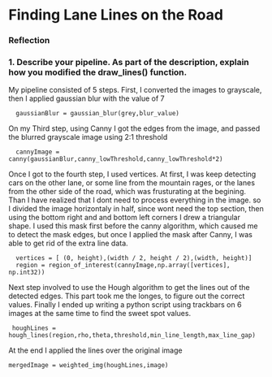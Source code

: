 # **Finding Lane Lines on the Road**

### Reflection

### 1. Describe your pipeline. As part of the description, explain how you modified the draw_lines() function.

My pipeline consisted of 5 steps. First, I converted the images to grayscale, then I applied gaussian blur with the value of 7
```
  gaussianBlur = gaussian_blur(grey,blur_value)
```
On my Third step, using Canny I got the edges from the image, and passed the blurred grayscale image using 2:1 threshold
```
  cannyImage = canny(gaussianBlur,canny_lowThreshold,canny_lowThreshold*2)
```
Once I got to the fourth step, I used vertices. At first, I was keep detecting cars on the other lane, or some line from the mountain rages, or the lanes from the other side of the road, which was frusturating at the begining. Than I have realized that I dont need to process everything in the image. so I divided the image horizontaly in half, since wont need the top section, then using the bottom right and and bottom left corners I drew a triangular shape. I used this mask first before the canny algorithm, which caused me to detect the mask edges, but once I applied the mask after Canny, I was able to get rid of the extra line data.
```
  vertices = [ (0, height),(width / 2, height / 2),(width, height)]
  region = region_of_interest(cannyImage,np.array([vertices], np.int32))
```
Next step involved to use the Hough algorithm to get the lines out of the detected edges. This part took me the longes, to figure out the correct values. Finally I ended up writing a python script using trackbars on 6 images at the same time to find the sweet spot values.
```
 houghLines = hough_lines(region,rho,theta,threshold,min_line_length,max_line_gap)
```

At the end I applied the lines over the original image
```
mergedImage = weighted_img(houghLines,image)
```
